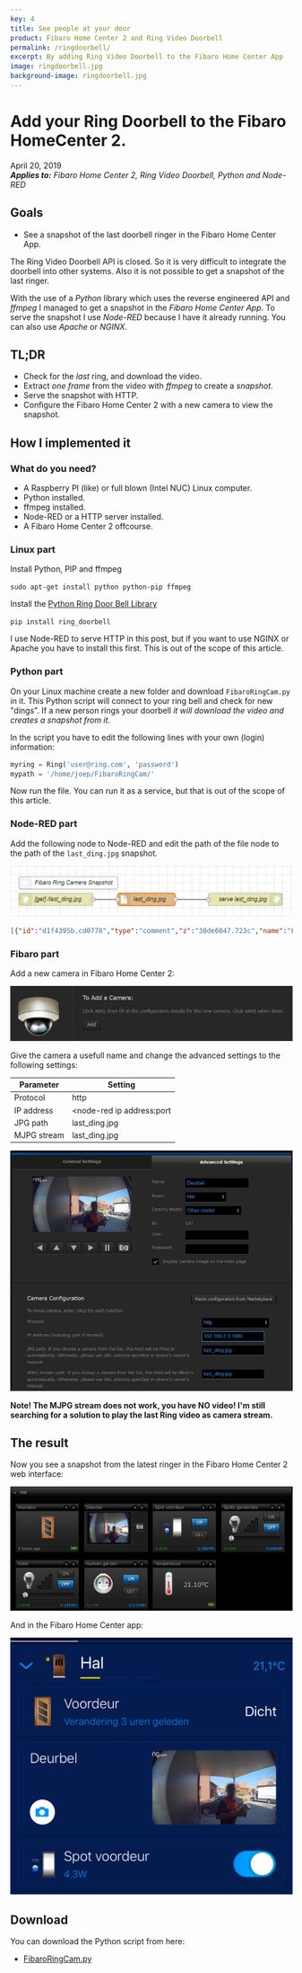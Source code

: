 ```yaml
---
key: 4
title: See people at your door
product: Fibaro Home Center 2 and Ring Video Doorbell
permalink: /ringdoorbell/
excerpt: By adding Ring Video Doorbell to the Fibaro Home Center App
image: ringdoorbell.jpg
background-image: ringdoorbell.jpg
---
```


# Add your Ring  Doorbell to the Fibaro HomeCenter 2.

April 20, 2019  
_**Applies to:** Fibaro Home Center 2, Ring Video Doorbell, Python and Node-RED_

## Goals

* See a snapshot of the last doorbell ringer in the Fibaro Home Center App.

The Ring Video Doorbell API is closed. So it is very difficult to integrate the doorbell into other systems.
Also it is not possible to get a snapshot of the last ringer. 

With the use of a *Python* library which uses the reverse engineered API and *ffmpeg* I managed to get a snapshot in the *Fibaro Home Center App*. To serve the snapshot I use *Node-RED* because I have it already running. You can also use *Apache* or *NGINX*.

## TL;DR

* Check for the *last* ring, and download the video.
* Extract *one frame* from the video with *ffmpeg* to create a *snapshot*.
* Serve the snapshot with HTTP.
* Configure the Fibaro Home Center 2 with a new camera to view the snapshot.

## How I implemented it

### What do you need?

* A Raspberry PI (like) or full blown (Intel NUC) Linux computer.
* Python installed.
* ffmpeg installed.
* Node-RED or a HTTP server installed.
* A Fibaro Home Center 2 offcourse.

### Linux part

Install Python, PIP and ffmpeg

`sudo apt-get install python python-pip ffmpeg`

Install the [Python Ring Door Bell Library](https://github.com/tchellomello/python-ring-doorbell)

`pip install ring_doorbell`

I use Node-RED to serve HTTP in this post, but if you want to use NGINX or Apache you have to install this first. This is out of the scope of this article.

### Python part

On your Linux machine create a new folder and download `FibaroRingCam.py` in it. This Python script will connect to your ring bell and check for new "dings". If a new person rings your doorbell *it will download the video and creates a snapshot from it*.

In the script you have to edit the following lines with your own (login) information:

```python
myring = Ring('user@ring.com', 'password')
mypath = '/home/joep/FibaroRingCam/'
```

Now run the file. You can run it as a service, but that is out of the scope of this article.

### Node-RED part

Add the following node to Node-RED and edit the path of the file node to the path of the `last_ding.jpg` snapshot.

![ringdoorbellnode](../images/screenshots/ringdoorbellnode.jpg)

```json
[{"id":"d1f4395b.cd0778","type":"comment","z":"30de6047.723c","name":"Fibaro Ring Camera Snapshot","info":"","x":160,"y":180,"wires":[]},{"id":"e42e6aeb.e610e8","type":"http in","z":"30de6047.723c","name":"[get] /last_ding.jpg","url":"/last_ding.jpg","method":"get","upload":false,"swaggerDoc":"","x":130,"y":220,"wires":[["9329fca.9bf87"]]},{"id":"9329fca.9bf87","type":"file in","z":"30de6047.723c","name":"last_ding.jpg","filename":"/home/joep/FibaroRingCam/last_ding.jpg","format":"","chunk":false,"sendError":false,"x":350,"y":220,"wires":[["5dd8cb15.ea08b4"]]},{"id":"5dd8cb15.ea08b4","type":"http response","z":"30de6047.723c","name":"serve last_ding.jpg","statusCode":"","headers":{"content-type":"image/jpeg"},"x":590,"y":220,"wires":[]}]
```

### Fibaro part

Add a new camera in Fibaro Home Center 2:

![fibaroaddcamera](../images/screenshots/fibaroaddcamera.jpg)

Give the camera a usefull name and change the advanced settings to the following settings:

| Parameter    | Setting                   |
| ------------ | ------------------------- |
| Protocol     | http                      |
| IP address   | <node-red ip address:port |
| JPG path     | last_ding.jpg             |
| MJPG stream  | last_ding.jpg             |

![fibarocamerasettings](../images/screenshots/fibarocamerasettings.jpg)

**Note! The MJPG stream does not work, you have NO video! I'm still searching for a solution to play the last Ring video as camera stream.**

## The result

Now you see a snapshot from the latest ringer in the Fibaro Home Center 2 web interface:

![fibarocameraview1](../images/screenshots/fibarocameraview1.jpg)

And in the Fibaro Home Center app:

![fibarocameraview2](../images/screenshots/fibarocameraview2.jpg)

## Download

You can download the Python script from here:

* [FibaroRingCam.py](https://github.com/joepv/fibaro/blob/master/FibaroRingCam.py)